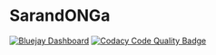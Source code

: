 # SarandONGa
[![Bluejay Dashboard](https://img.shields.io/badge/Bluejay-Dashboard_L12-blue.svg)](http://dashboard.bluejay.governify.io/dashboard/script/dashboardLoader.js?dashboardURL=https://reporter.bluejay.governify.io/api/v4/dashboards/tpa-ISPP-2023-GH-governifyauditor_ispp-2023-showcase-project/main)
[![Codacy Code Quality Badge](https://app.codacy.com/project/badge/Grade/18b1d9da11b346d48cb443c1a944afb5)](https://www.codacy.com/gh/ISPP-12/SarandONGa/dashboard?utm_source=github.com&amp;utm_medium=referral&amp;utm_content=ISPP-12/SarandONGa&amp;utm_campaign=Badge_Grade)
